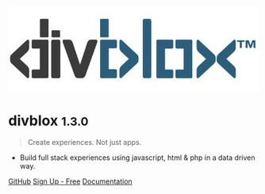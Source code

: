 <!-- _coverpage.md -->

![logo](_media/divblox-logo-1.png)

# divblox <small>1.3.0</small>

> Create experiences. Not just apps.

- Build full stack experiences using javascript, html & php in a data driven way.

[GitHub](https://github.com/divblox/divblox/)
[Sign Up - Free](https://basecamp.divblox.com/?view=register)
[Documentation](#what-is-divblox)
